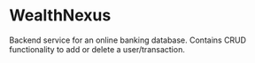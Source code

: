 # WealthNexus
Backend service for an online banking database. Contains CRUD functionality to add or delete a user/transaction.
